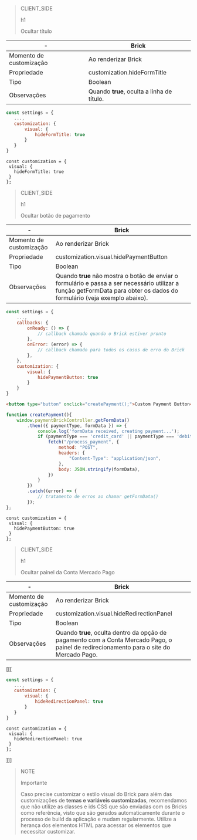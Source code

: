 > CLIENT_SIDE
>
> h1
>
> Ocultar título

| - | Brick |
|--- |--- |
| Momento de customização | Ao renderizar Brick |
| Propriedade | customization.hideFormTitle |
| Tipo | Boolean |
| Observações | Quando **true**, oculta a linha de título. |

```Javascript
const settings = {
   ...,
   customization: {
       visual: {
           hideFormTitle: true
       }
   }
}
```

```react-jsx
const customization = {
 visual: {
   hideFormTitle: true
 }
};
```

> CLIENT_SIDE
>
> h1
>
> Ocultar botão de pagamento

| - | Brick |
|--- |--- |
| Momento de customização | Ao renderizar Brick |
| Propriedade | customization.visual.hidePaymentButton |
| Tipo | Boolean |
| Observações | Quando **true** não mostra o botão de enviar o formulário e passa a ser necessário utilizar a função getFormData para obter os dados do formulário (veja exemplo abaixo). |

```Javascript
const settings = {
    ...,
    callbacks: {
        onReady: () => {
            // callback chamado quando o Brick estiver pronto
        },
        onError: (error) => { 
            // callback chamado para todos os casos de erro do Brick
        },
    },
    customization: {
        visual: {
            hidePaymentButton: true
        }
    }
}
```

```html
<button type="button" onclick="createPayment();">Custom Payment Button</button>
```

```Javascript
function createPayment(){
    window.paymentBrickController.getFormData()
        .then(({ paymentType, formData }) => {
            console.log('formData received, creating payment...');
            if (paymentType === 'credit_card' || paymentType === 'debit_card') {
                fetch("/process_payment", {
                    method: "POST",
                    headers: {
                        "Content-Type": "application/json",
                    },
                    body: JSON.stringify(formData),
                })
            }
        })
        .catch((error) => {
            // tratamento de erros ao chamar getFormData()
        });
};
```

```react-jsx
const customization = {
 visual: {
   hidePaymentButton: true
 }
};
```

> CLIENT_SIDE
>
> h1
>
> Ocultar painel da Conta Mercado Pago

| - | Brick |
|--- |--- |
| Momento de customização | Ao renderizar Brick |
| Propriedade | customization.visual.hideRedirectionPanel |
| Tipo | Boolean |
| Observações | Quando **true**, oculta dentro da opção de pagamento com a Conta Mercado Pago, o painel de redirecionamento para o site do Mercado Pago. |

[[[
```Javascript
const settings = {
   ...,
   customization: {
       visual: {
           hideRedirectionPanel: true
       }
   }
}
```
```react-jsx
const customization = {
 visual: {
   hideRedirectionPanel: true
 }
};
```
]]]

> NOTE
>
> Importante
> 
> Caso precise customizar o estilo visual do Brick para além das customizações de **temas e variáveis customizadas**, recomendamos que não utilize as classes e ids CSS que são enviadas com os Bricks como referência, visto que são gerados automaticamente durante o processo de build da aplicação e mudam regularmente. Utilize a herança dos elementos HTML para acessar os elementos que necessitar customizar.